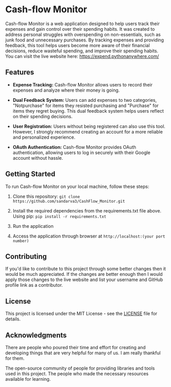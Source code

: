 # Cash-flow Monitor

Cash-flow Monitor is a web application designed to help users track their expenses and gain control over their spending habits. 
It was created to address personal struggles with overspending on non-essentials, such as junk food and unnecessary purchases. 
By tracking expenses and providing feedback, this tool helps users become more aware of their financial decisions, reduce wasteful spending, and improve their spending habits.
You can visit the live website here: https://expend.pythonanywhere.com/


## Features

- **Expense Tracking:** Cash-flow Monitor allows users to record their expenses and analyze where their money is going.

- **Dual Feedback System:** Users can add expenses to two categories, "Notpurchase" for items they resisted purchasing and "Purchase" for items they regret buying.
  This dual feedback system helps users reflect on their spending decisions.

- **User Registration:** Users without being registered can also use this tool. However, I strongly recommend creating an account for a more reliable and personalized experience.

- **OAuth Authentication:** Cash-flow Monitor provides OAuth authentication, allowing users to log in securely with their Google account without hassle.


## Getting Started

To run Cash-flow Monitor on your local machine, follow these steps:
1. Clone this repository: `git clone https://github.com/sandarva3/CashFlow_Monitor.git`

2. Install the required dependencies from the requirements.txt file above. Using pip: `pip install -r requirements.txt`

3. Run the application

4. Access the application through browser at `http://localhost:(your port number)`


## Contributing

If you'd like to contribute to this project through some better changes then it would be much appreciated. 
If the changes are better enough then I would apply those changes to the live website and list your username and GitHub profile link as a contributor.


## License

This project is licensed under the MIT License - see the [LICENSE](LICENSE) file for details.


## Acknowledgments
There are people who poured their time and effort for creating and developing things that are very helpful for many of us. I am really thankful for them.

The open-source community of people for providing libraries and tools used in this project.
The people who made the necessary resources available for learning.

